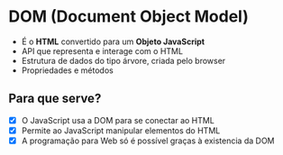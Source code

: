 # DOM (Document Object Model)

* É o **HTML** convertido para um **Objeto JavaScript**
* API que representa e interage com o HTML
* Estrutura de dados do tipo árvore, criada pelo browser
* Propriedades e métodos

## Para que serve?

* [X] O JavaScript usa a DOM para se conectar ao HTML
* [X] Permite ao JavaScript manipular elementos do HTML
* [X] A programação para Web só é possível graças à existencia da DOM